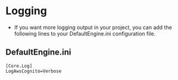 # Logging

- If you want more logging output in your project, you can add the following lines to your DefaultEngine.ini configuration file.

## DefaultEngine.ini
```
[Core.Log]
LogAwsCognito=Verbose
```